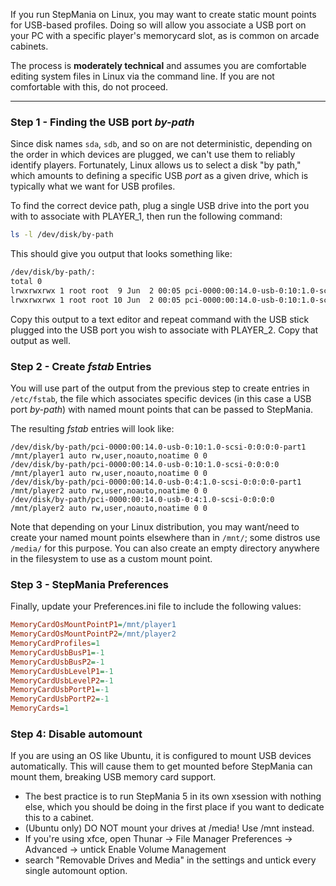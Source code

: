 If you run StepMania on Linux, you may want to create static mount points for USB-based profiles.  Doing so will allow you associate a USB port on your PC with a specific player's memorycard slot, as is common on arcade cabinets.

The process is **moderately technical** and assumes you are comfortable editing system files in Linux via the command line.  If you are not comfortable with this, do not proceed.

---

### Step 1 - Finding the USB port _by-path_

Since disk names `sda`, `sdb`, and so on are not deterministic, depending on the order in which devices are plugged, we can't use them to reliably identify players.  Fortunately, Linux allows us to select a disk "by path," which amounts to defining a specific USB _port_ as a given drive, which is typically what we want for USB profiles.

To find the correct device path, plug a single USB drive into the port you with to associate with PLAYER_1, then run the following command:
```bash
ls -l /dev/disk/by-path
```

This should give you output that looks something like:
```bash
/dev/disk/by-path/:
total 0
lrwxrwxrwx 1 root root  9 Jun  2 00:05 pci-0000:00:14.0-usb-0:10:1.0-scsi-0:0:0:0 -> ../../sdb
lrwxrwxrwx 1 root root 10 Jun  2 00:05 pci-0000:00:14.0-usb-0:10:1.0-scsi-0:0:0:0-part1 -> ../../sdb1
```

Copy this output to a text editor and repeat command with the USB stick plugged into the USB port you wish to associate with PLAYER_2.  Copy that output as well.

### Step 2 - Create _fstab_ Entries

You will use part of the output from the previous step to create entries in `/etc/fstab`, the file which associates specific devices (in this case a USB port _by-path_) with named mount points that can be passed to StepMania. 

The resulting _fstab_ entries will look like:

```
/dev/disk/by-path/pci-0000:00:14.0-usb-0:10:1.0-scsi-0:0:0:0-part1 	/mnt/player1 auto rw,user,noauto,noatime 0 0
/dev/disk/by-path/pci-0000:00:14.0-usb-0:10:1.0-scsi-0:0:0:0 		/mnt/player1 auto rw,user,noauto,noatime 0 0
/dev/disk/by-path/pci-0000:00:14.0-usb-0:4:1.0-scsi-0:0:0:0-part1 	/mnt/player2 auto rw,user,noauto,noatime 0 0
/dev/disk/by-path/pci-0000:00:14.0-usb-0:4:1.0-scsi-0:0:0:0 		/mnt/player2 auto rw,user,noauto,noatime 0 0
```

Note that depending on your Linux distribution, you may want/need to create your named mount points elsewhere than in `/mnt/`; some distros use `/media/` for this purpose.  You can also create an empty directory anywhere in the filesystem to use as a custom mount point.

<!-- no need to reboot or re-mount, since the drive isn't currently mounted anyway and the mount command re-reads fstab on execution -->

### Step 3 - StepMania Preferences

Finally, update your Preferences.ini file to include the following values:

```ini
MemoryCardOsMountPointP1=/mnt/player1
MemoryCardOsMountPointP2=/mnt/player2
MemoryCardProfiles=1
MemoryCardUsbBusP1=-1
MemoryCardUsbBusP2=-1
MemoryCardUsbLevelP1=-1
MemoryCardUsbLevelP2=-1
MemoryCardUsbPortP1=-1
MemoryCardUsbPortP2=-1
MemoryCards=1
```

### Step 4: Disable automount

If you are using an OS like Ubuntu, it is configured to mount USB devices automatically. This will cause them to get mounted before StepMania can mount them, breaking USB memory card support.
- The best practice is to run StepMania 5 in its own xsession with nothing else, which you should be doing in the first place if you want to dedicate this to a cabinet.
- (Ubuntu only) DO NOT mount your drives at /media! Use /mnt instead.
- If you're using xfce, open Thunar -> File Manager Preferences -> Advanced -> untick Enable Volume Management
- search "Removable Drives and Media" in the settings and untick every single automount option.